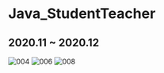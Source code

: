 # Java_StudentTeacher
## 2020.11 ~ 2020.12

![004](https://user-images.githubusercontent.com/67039023/124342890-5dff7480-dc02-11eb-9134-b1f234bbf947.png)
![006](https://user-images.githubusercontent.com/67039023/124342903-72dc0800-dc02-11eb-85bf-2afc4547c231.png)
![008](https://user-images.githubusercontent.com/67039023/124342916-93a45d80-dc02-11eb-92b7-a5337aca02d4.png)
